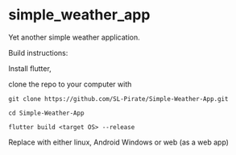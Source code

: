 # simple_weather_app

Yet another simple weather application.

Build instructions:

Install flutter,

clone the repo to your computer with

`git clone https://github.com/SL-Pirate/Simple-Weather-App.git`

`cd Simple-Weather-App`

`flutter build <target OS> --release`

Replace <target OS> with either linux, Android Windows or web (as a web app)
